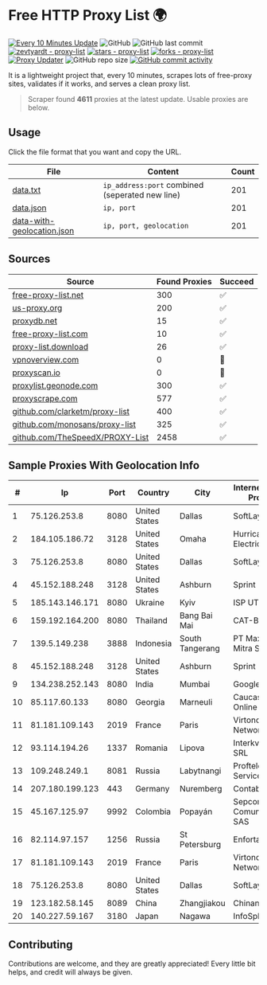 
# Free HTTP Proxy List 🌍

[![Every 10 Minutes Update](https://github.com/mertguvencli/http-proxy-list/actions/workflows/main.yml/badge.svg?branch=main)](https://github.com/mertguvencli/http-proxy-list/actions/workflows/main.yml)
![GitHub](https://img.shields.io/github/license/mertguvencli/http-proxy-list)
![GitHub last commit](https://img.shields.io/github/last-commit/mertguvencli/http-proxy-list)
[![zevtyardt - proxy-list](https://img.shields.io/static/v1?label=zevtyardt&message=proxy-list&color=blue&logo=github)](https://github.com/zevtyardt/proxy-list "Go to GitHub repo")
[![stars - proxy-list](https://img.shields.io/github/stars/zevtyardt/proxy-list?style=social)](https://github.com/zevtyardt/proxy-list)
[![forks - proxy-list](https://img.shields.io/github/forks/zevtyardt/proxy-list?style=social)](https://github.com/zevtyardt/proxy-list)
[![Proxy Updater](https://github.com/zevtyardt/proxy-list/workflows/Proxy%20Updater/badge.svg)](https://github.com/zevtyardt/proxy-list/actions?query=workflow:"Proxy+Updater")
![GitHub repo size](https://img.shields.io/github/repo-size/zevtyardt/proxy-list)
[![GitHub commit activity](https://img.shields.io/github/commit-activity/m/zevtyardt/proxy-list?logo=commits)](https://github.com/zevtyardt/proxy-list/commits/main)

It is a lightweight project that, every 10 minutes, scrapes lots of free-proxy sites, validates if it works, and serves a clean proxy list.

> Scraper found **4611** proxies at the latest update. Usable proxies are below.

## Usage

Click the file format that you want and copy the URL.

|File|Content|Count|
|----|-------|-----|
|[data.txt](https://raw.githubusercontent.com/mertguvencli/http-proxy-list/main/proxy-list/data.txt)|`ip_address:port` combined (seperated new line)|201|
|[data.json](https://raw.githubusercontent.com/mertguvencli/http-proxy-list/main/proxy-list/data.json)|`ip, port`|201|
|[data-with-geolocation.json](https://raw.githubusercontent.com/mertguvencli/http-proxy-list/main/proxy-list/data-with-geolocation.json)|`ip, port, geolocation`|201|

## Sources

|Source|Found Proxies|Succeed|
|------|-------------|-------|
|[free-proxy-list.net](https://free-proxy-list.net)|300|✅|
|[us-proxy.org](https://www.us-proxy.org)|200|✅|
|[proxydb.net](http://proxydb.net)|15|✅|
|[free-proxy-list.com](https://free-proxy-list.com/?page=&port=&type%5B%5D=http&type%5B%5D=https&up_time=0&search=Search)|10|✅|
|[proxy-list.download](https://www.proxy-list.download/HTTP)|26|✅|
|[vpnoverview.com](https://vpnoverview.com/privacy/anonymous-browsing/free-proxy-servers)|0|🚫|
|[proxyscan.io](https://www.proxyscan.io)|0|🚫|
|[proxylist.geonode.com](https://proxylist.geonode.com/api/proxy-list?limit=300&page=1&sort_by=lastChecked&sort_type=desc&protocols=http,https)|300|✅|
|[proxyscrape.com](https://api.proxyscrape.com/v2/?request=displayproxies&protocol=http&timeout=10000&country=all&ssl=all&anonymity=all)|577|✅|
|[github.com/clarketm/proxy-list](https://raw.githubusercontent.com/clarketm/proxy-list/master/proxy-list-raw.txt)|400|✅|
|[github.com/monosans/proxy-list](https://raw.githubusercontent.com/monosans/proxy-list/main/proxies/http.txt)|325|✅|
|[github.com/TheSpeedX/PROXY-List](https://raw.githubusercontent.com/TheSpeedX/PROXY-List/master/http.txt)|2458|✅|


## Sample Proxies With Geolocation Info

|#|Ip|Port|Country|City|Internet Service Provider|
|-|--|----|-------|----|-------------------------|
|1|75.126.253.8|8080|United States|Dallas|SoftLayer|
|2|184.105.186.72|3128|United States|Omaha|Hurricane Electric LLC|
|3|75.126.253.8|8080|United States|Dallas|SoftLayer|
|4|45.152.188.248|3128|United States|Ashburn|Sprint|
|5|185.143.146.171|8080|Ukraine|Kyiv|ISP UTELS|
|6|159.192.164.200|8080|Thailand|Bang Bai Mai|CAT-BB|
|7|139.5.149.238|3888|Indonesia|South Tangerang|PT Maxindo Mitra Solusi|
|8|45.152.188.248|3128|United States|Ashburn|Sprint|
|9|134.238.252.143|8080|India|Mumbai|Google LLC|
|10|85.117.60.133|8080|Georgia|Marneuli|Caucasus Online Ltd.|
|11|81.181.109.143|2019|France|Paris|Virtono Networks SRL|
|12|93.114.194.26|1337|Romania|Lipova|Interkvm Host SRL|
|13|109.248.249.1|8081|Russia|Labytnangi|Proftelecom-Service Ltd|
|14|207.180.199.123|443|Germany|Nuremberg|Contabo GmbH|
|15|45.167.125.97|9992|Colombia|Popayán|Sepcom Comunicaciones SAS|
|16|82.114.97.157|1256|Russia|St Petersburg|Enforta-MSK|
|17|81.181.109.143|2019|France|Paris|Virtono Networks SRL|
|18|75.126.253.8|8080|United States|Dallas|SoftLayer|
|19|123.182.58.145|8089|China|Zhangjiakou|Chinanet|
|20|140.227.59.167|3180|Japan|Nagawa|InfoSphere|



## Contributing

Contributions are welcome, and they are greatly appreciated! Every
little bit helps, and credit will always be given.

